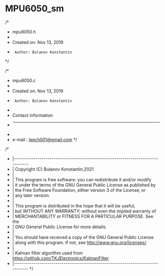 # MPU6050_sm
/*
 * mpu6050.h
 *
 *  Created on: Nov 13, 2019
 *      Author: Bulanov Konstantin
 */
 
 /*
 * mpu6050.c
 *
 *  Created on: Nov 13, 2019
 *      Author: Bulanov Konstantin
 *
 *  Contact information
 *  -------------------
 *
 * e-mail   :  leech001@gmail.com
 */

/*
 * |---------------------------------------------------------------------------------
 * | Copyright (C) Bulanov Konstantin,2021
 * |
 * | This program is free software: you can redistribute it and/or modify
 * | it under the terms of the GNU General Public License as published by
 * | the Free Software Foundation, either version 3 of the License, or
 * | any later version.
 * |
 * | This program is distributed in the hope that it will be useful,
 * | but WITHOUT ANY WARRANTY; without even the implied warranty of
 * | MERCHANTABILITY or FITNESS FOR A PARTICULAR PURPOSE.  See the
 * | GNU General Public License for more details.
 * |
 * | You should have received a copy of the GNU General Public License
 * | along with this program.  If not, see <http://www.gnu.org/licenses/>.
 * |
 * | Kalman filter algorithm used from https://github.com/TKJElectronics/KalmanFilter
 * |---------------------------------------------------------------------------------
 */